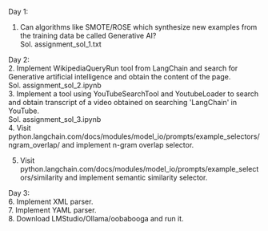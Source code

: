 Day 1:
1. Can algorithms like SMOTE/ROSE which synthesize new examples from the training data be called Generative AI?  
Sol. assignment_sol_1.txt  

Day 2:  
2. Implement WikipediaQueryRun tool from LangChain and search for Generative artificial intelligence and obtain the content of the page.  
Sol. assignment_sol_2.ipynb  
3. Implement a tool using YouTubeSearchTool and YoutubeLoader to search and obtain transcript of a video obtained on searching 'LangChain' in YouTube.  
Sol. assignment_sol_3.ipynb  
4. Visit python.langchain.com/docs/modules/model_io/prompts/example_selectors/ngram_overlap/ and implement n-gram overlap selector.  

5. Visit python.langchain.com/docs/modules/model_io/prompts/example_selectors/similarity and implement semantic similarity selector.  

Day 3:  
6. Implement XML parser.  
7. Implement YAML parser.  
8. Download LMStudio/Ollama/oobabooga and run it.  
